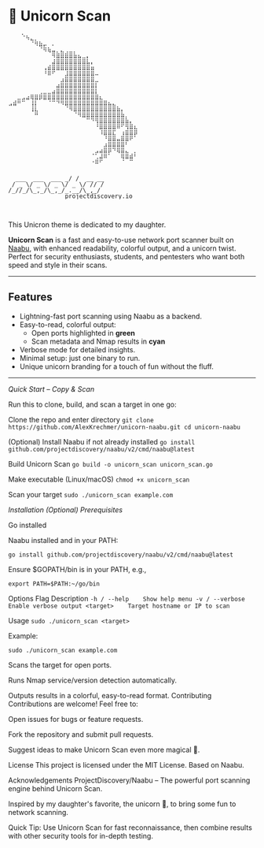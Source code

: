# 🦄 Unicorn Scan
<pre style="font-family: monospace; font-size: 12px; line-height: 12px;">
⠀⠀⠀⠑⢦⡀⠀⠀⠀⠀⠀⠀⠀⠀⠀⠀⠀⠀⠀⠀⠀⠀⠀⠀⠀⠀⠀⠀
⠀⠀⠀⠀⠀⠙⢷⣦⣀⠀⡀⠀⠀⠀⠀⠀⠀⠀⠀⠀⠀⠀⠀⠀⠀⠀⠀⠀
⠀⠀⠀⠀⠀⠀⠀⠙⢷⣦⣀⠀⡀⠀⠀⠀⠀⠀⠀⠀⠀⠀⠀⠀⠀⠀⠀⠀⠀⠀
⠀⠀⠀⠀⠀⠀⠀⠀⠀⠈⢿⣷⣿⣾⣿⣧⣄⠀⡀⠀⠀⠀⠀⠀⠀⠀⠀⠀⠀⠀
⠀⠀⠀⠀⠀⠀⠀⠀⠀⠀⣰⣿⣿⣿⣿⣿⣿⣿⣇⡀⠀⠀⠀⠀⠀⠀⠀⠀⠀⠀
⠀⠀⠀⠀⠀⠀⠀⠀⢀⣴⣿⣿⣿⣿⣿⣿⣿⣿⣿⣥⠀⠀⠀⠀⠀⠀⠀⠀⠀⠀
⠀⠀⠀⠀⠀⠀⠀⠀⠸⣿⠟⠉⠉⢹⣿⣿⣿⣿⣿⣿⣀⠀⠀⠀⠀⠀⠀⠀⠀⠀
⠀⠀⠀⠀⠀⠀⠀⠀⠀⠀⠀⠀⢠⣿⣿⣿⣿⣿⣿⣿⠀⠀⠀⠀⠀⠀⠀⠀⠀⠀
⠀⠀⠀⠀⠀⠀⠀⠀⠀⠀⠀⣠⣿⣿⣿⣿⣿⣿⣿⣿⡏⠀⠀⠀⠀⠀⠀⠀⠀⠀
⠀⠀⠀⠀⠀⠀⠀⠀⠀⠀⣠⣿⣿⣿⣿⣿⣿⣿⣿⣿⡇⠀⠀⠀⠀⠀⠀⠀⠀⠀
⠀⠀⠀⢀⣠⣶⣶⣾⣿⣿⣿⣿⣿⣿⣿⣿⣿⣿⣿⣿⣷⡄⠀⠀⠀⠀⠀⠀⠀⠀
⢀⣴⠿⠛⠉⢸⡏⠁⠉⠙⠛⠻⢿⣿⣿⣿⣿⣿⣿⣿⣿⣿⣶⣄⡀⠀⠀⠀⠀⠀
⠉⠉⠀⠀⠀⢸⡇⠀⠀⠀⠀⠀⠀⠙⢿⣿⣿⣿⣿⣿⣿⣿⣿⣿⣿⣦⡀⠀⠀⠀
⠀⠀⠀⠀⠀⠈⠿⠀⠀⠀⠀⠀⠀⠀⠀⠙⢿⣿⣿⣿⣿⣿⣿⣿⣿⣿⣧⠀⠀⠀
⠀⠀⠀⠀⠀⠀⠀⠀⠀⠀⠀⠀⠀⠀⠀⠀⠀⠉⠛⠻⢿⣿⣿⣿⣿⣿⣿⣧⡀⠀
⠀⠀⠀⠀⠀⠀⠀⠀⠀⠀⠀⠀⠀⠀⠀⠀⠀⠀⠀⠀⠸⣿⣿⣿⣿⣿⠟⢿⣷⡄
⠀⠀⠀⠀⠀⠀⠀⠀⠀⠀⠀⠀⠀⠀⠀⠀⠀⠀⠀⠀⠀⢹⣿⣿⡟⠀⢠⣾⣿⣿
⠀⠀⠀⠀⠀⠀⠀⠀⠀⠀⠀⠀⠀⠀⠀⠀⠀⠀⠀⠀⠀⠀⠹⣿⣿⣀⣾⣿⡿⠃
⠀⠀⠀⠀⠀⠀⠀⠀⠀⠀⠀⠀⠀⠀⠀⠀⠀⠀⠀⠀⠀⠀⢠⣿⣿⣿⣿⠏⠀⠀
⠀⠀⠀⠀⠀⠀⠀⠀⠀⠀⠀⠀⠀⠀⠀⠀⠀⠀⠀⠀⢀⣠⣿⣿⠻⣿⣿⡀⠀⠀
⠀⠀⠀⠀⠀⠀⠀⠀⠀⠀⠀⠀⠀⠀⠀⠀⠀⠀⠀⠐⠋⣹⣿⠃⠀⠈⣿⣿⣴⠇
⠀⠀⠀⠀⠀⠀⠀⠀⠀⠀⠀⠀⠀⠀⠀⠀⠀⠀⠀⠠⣾⠟⠀⠀⠀⠀⠘⠉⠛⠀


  ___  ___  ___ _/ /  __ __
 / _ \/ _ \/ _ \/ _ \/ // /
/_//_/\_,_/\_,_/_.__/\_,_/
                projectdiscovery.io
</pre>⠀⠀⠀⠀⠀⠀⠀⠀⠀⠀⠀⠀⠀⠀⠀⠀⠀⠀⠀⠀⠀⠀
                
This Unicron theme is dedicated to my daughter. 
                
**Unicorn Scan** is a fast and easy-to-use network port scanner built on [Naabu](https://github.com/projectdiscovery/naabu), with enhanced readability, colorful output, and a unicorn twist. Perfect for security enthusiasts, students, and pentesters who want both speed and style in their scans.

---

## Features

- Lightning-fast port scanning using Naabu as a backend.
- Easy-to-read, colorful output:
  - Open ports highlighted in **green**
  - Scan metadata and Nmap results in **cyan**
- Verbose mode for detailed insights.
- Minimal setup: just one binary to run.
- Unique unicorn branding for a touch of fun without the fluff.

---
*Quick Start – Copy & Scan*

Run this to clone, build, and scan a target in one go:

 Clone the repo and enter directory
`git clone https://github.com/AlexKrechmer/unicorn-naabu.git
cd unicorn-naabu`

 (Optional) Install Naabu if not already installed
`go install github.com/projectdiscovery/naabu/v2/cmd/naabu@latest`

 Build Unicorn Scan
`go build -o unicorn_scan unicorn_scan.go`

 Make executable (Linux/macOS)
`chmod +x unicorn_scan`

 Scan your target
`sudo ./unicorn_scan example.com`

*Installation (Optional)
Prerequisites*

Go installed

Naabu installed and in your PATH:

`go install github.com/projectdiscovery/naabu/v2/cmd/naabu@latest`


Ensure $GOPATH/bin is in your PATH, e.g.,

`export PATH=$PATH:~/go/bin`

Options
Flag	Description
`-h / --help	Show help menu
-v / --verbose	Enable verbose output
<target>	Target hostname or IP to scan`

Usage
`sudo ./unicorn_scan <target>`


Example:

`sudo ./unicorn_scan example.com`


Scans the target for open ports.

Runs Nmap service/version detection automatically.

Outputs results in a colorful, easy-to-read format.
Contributing
Contributions are welcome! Feel free to:

Open issues for bugs or feature requests.

Fork the repository and submit pull requests.

Suggest ideas to make Unicorn Scan even more magical 🦄.

License
This project is licensed under the MIT License.
Based on Naabu.

Acknowledgements
ProjectDiscovery/Naabu – The powerful port scanning engine behind Unicorn Scan.

Inspired by my daughter's favorite, the unicorn 🦄, to bring some fun to network scanning.

Quick Tip: Use Unicorn Scan for fast reconnaissance, then combine results with other security tools for in-depth testing.

